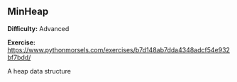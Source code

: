 ## MinHeap

**Difficulty:** Advanced

**Exercise:** https://www.pythonmorsels.com/exercises/b7d148ab7dda4348adcf54e932bf7bdd/

A heap data structure
    